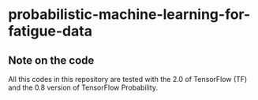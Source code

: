 # probabilistic-machine-learning-for-fatigue-data
## Note on the code
All this codes in this repository are tested with the 2.0 of TensorFlow (TF) and the 0.8 version of TensorFlow Probability. 

